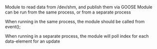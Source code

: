 Module to read data from /dev/shm, and publish them via GOOSE
Module can be run from the same process, or from a separate process

When running in the same process, the module should be called from event();

When running in a separate process, the module will poll index for each data-element for an update

